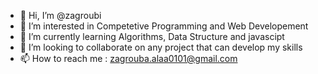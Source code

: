 - 👋 Hi, I’m @zagroubi
- 👀 I’m interested in Competetive Programming and Web Developement
- 🌱 I’m currently learning Algorithms, Data Structure and javascipt 
- 💞️ I’m looking to collaborate on any project that can develop my skills
- 📫 How to reach me : zagrouba.alaa0101@gmail.com

<!---
zagroubi/zagroubi is a ✨ special ✨ repository because its `README.md` (this file) appears on your GitHub profile.
You can click the Preview link to take a look at your changes.
--->
